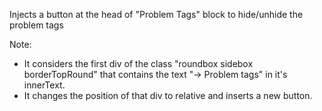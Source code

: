 Injects a button at the head of "Problem Tags" block to hide/unhide the problem tags

Note:
- It considers the first div of the class "roundbox sidebox borderTopRound" that contains the text "→ Problem tags" in it's innerText.
- It changes the position of that div to relative and inserts a new button.
